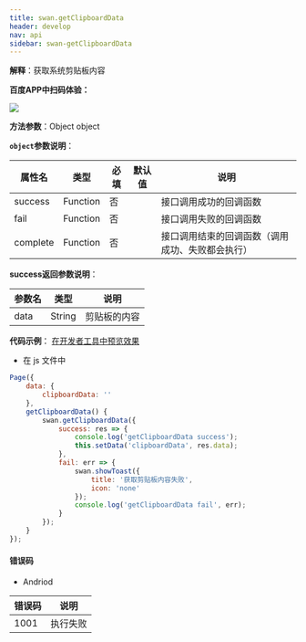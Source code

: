 ```yaml
---
title: swan.getClipboardData
header: develop
nav: api
sidebar: swan-getClipboardData
---
```




**解释**：获取系统剪贴板内容

**百度APP中扫码体验：**

<img src="https://b.bdstatic.com/miniapp/assets/images/doc_demo/clipboardData.png"  class="demo-qrcode-image" />

**方法参数**：Object object

**`object`参数说明**：

|属性名 |类型  |必填 | 默认值 |说明|
|---- | ---- | ---- | ----|----|
|success |Function |   否 | |  接口调用成功的回调函数|
|fail  |  Function |   否 | | 接口调用失败的回调函数|
|complete  |  Function |   否  | | 接口调用结束的回调函数（调用成功、失败都会执行）|

**success返回参数说明**：

|参数名 |类型  |说明|
|---- | ---- | ---- |
|data   | String | 剪贴板的内容|

**代码示例**：
<a href="swanide://fragment/4c450f850d7cbc51e124ccb8eeb2e9da1574215012467" title="在开发者工具中预览效果" target="_self">在开发者工具中预览效果</a>

* 在 js 文件中
```js
Page({
    data: {
        clipboardData: ''
    },
    getClipboardData() {
        swan.getClipboardData({
            success: res => {
                console.log('getClipboardData success');
                this.setData('clipboardData', res.data);
            },
            fail: err => {
                swan.showToast({
                    title: '获取剪贴板内容失败',
                    icon: 'none'
                });
                console.log('getClipboardData fail', err);
            }
        });
    }
});
```


#### 错误码
* Andriod

|错误码|说明|
|--|--|
|1001|执行失败   |
